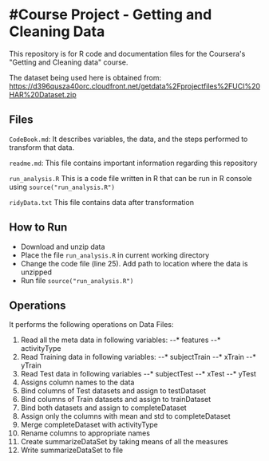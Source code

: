 
#Course Project - Getting and Cleaning Data 
==========================================

This repository is for R code and documentation files for the Coursera's "Getting and Cleaning data" course.

The dataset being used here is obtained from: https://d396qusza40orc.cloudfront.net/getdata%2Fprojectfiles%2FUCI%20HAR%20Dataset.zip

## Files

`CodeBook.md`: It describes variables, the data, and the steps performed to transform that data.

`readme.md`: This file contains important information regarding this repository

`run_analysis.R` This is a code file written in R that can be run in R console using `source("run_analysis.R")`

`ridyData.txt` This file contains data after transformation

## How to Run

* Download and unzip data
* Place the file `run_analysis.R` in current working directory
* Change the code file (line 25). Add path to location where the data is unzipped
* Run file `source("run_analysis.R")`

## Operations
It performs the following operations on Data Files:

1. Read all the meta data  in following variables:
	--* features 
	--* activityType
2. Read Training data in following variables:
	--* subjectTrain 
	--* xTrain 
	--* yTrain
3. Read Test data in following variables
	--* subjectTest
	--* xTest
	--* yTest
4. Assigns column names to the data 
5. Bind columns of Test datasets and assign to testDataset
6. Bind columns of Train datasets and assign to trainDataset
7. Bind both datasets and assign to completeDataset
8. Assign only the columns with mean and std to completeDataset
9. Merge completeDataset with activityType 
10. Rename columns to appropriate names
11. Create summarizeDataSet by taking means of all the measures
12. Write summarizeDataSet to file